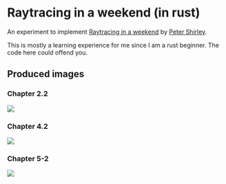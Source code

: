 # Raytracing in a weekend (in rust)

An experiment to implement [Raytracing in a weekend](https://raytracing.github.io/books/RayTracingInOneWeekend.html) by [Peter Shirley](https://github.com/petershirley).

This is mostly a learning experience for me since I am a rust beginner. The code here could offend you.

## Produced images

### Chapter 2.2

![](./images/chapter-02-2.ppm)

### Chapter 4.2

![](./images/chapter-04-2.ppm)

### Chapter 5-2

![](./images/chapter-05-2.ppm)
